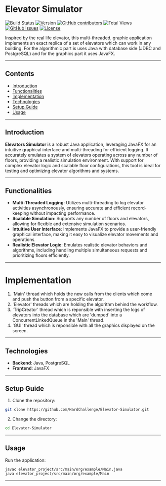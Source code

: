 # Elevator Simulator

![Build Status](https://img.shields.io/badge/status-working-brightgreen) 
![Version](https://img.shields.io/badge/version-v1.0-blue)
[![GitHub contributors](https://img.shields.io/github/contributors/HardChallenge/Elevator-Simulator)](https://github.com/HardChallenge/Elevator-Simulator/graphs/contributors)
![Total Views](https://views.whatilearened.today/views/github/HardChallenge/Elevator-Simulator.svg)
[![GitHub issues](https://img.shields.io/github/issues/HardChallenge/Elevator-Simulator)](https://github.com/HardChallenge/Elevator-Simulator/issues)
[![License](https://img.shields.io/badge/license-MIT-green)](https://github.com/HardChallenge/Elevator-Simulator/blob/main/LICENSE)

Inspired by the real life elevator, this multi-threaded, graphic application implements an exact replica of a set of elevators which can work in any building. For the algorithmic part is uses Java with database side (JDBC and PostgreSQL) and for the graphics part it uses JavaFX.

--- 

## Contents

- [Introduction](#introduction)
- [Functionalities](#functionalities)
- [Implementation](#implementation)
- [Technologies](#technologies)
- [Setup Guide](#setup-guide)
- [Usage](#usage)

---

## Introduction


**Elevators Simulator** is a robust Java application, leveraging JavaFX for an intuitive graphical interface and multi-threading for efficient logging. It accurately emulates a system of elevators operating across any number of floors, providing a realistic simulation environment. With support for complex elevator logic and scalable floor configurations, this tool is ideal for testing and optimizing elevator algorithms and systems.


--- 

## Functionalities

- **Multi-Threaded Logging**: Utilizes multi-threading to log elevator activities asynchronously, ensuring accurate and efficient record-keeping without impacting performance.
- **Scalable Simulation**: Supports any number of floors and elevators, allowing for flexible and extensive simulation scenarios.
- **Intuitive User Interface**: Implements JavaFX to provide a user-friendly graphical interface, making it easy to visualize elevator movements and operations.
- **Realistic Elevator Logic**: Emulates realistic elevator behaviors and algorithms, including handling multiple simultaneous requests and prioritizing floors efficiently.

---

# Implementation
1. 'Main' thread which holds the new calls from the clients which come and push the button from a specific elevator.
2. 'Elevator' threads which are holding the algorithm behind the workflow.
3. 'TripCreator' thread which is reponsible with inserting the logs of elevators into the database which are 'dumped' into a ConcurrentLinkedQueue in the 'Main' thread.
4. 'GUI' thread which is reponsible with all the graphics displayed on the screen.

---

## Technologies

- **Backend**: Java, PostgreSQL
- **Frontend**: JavaFX

---

## Setup Guide

1. Clone the repository:

```bash
git clone https://github.com/HardChallenge/Elevator-Simulator.git
```

2. Change the directory:

```bash
cd Elevator-Simulator
```

---

## Usage

Run the application:

```bash
javac elevator_project/src/main/org/example/Main.java
java elevator_project/src/main/org/example/Main
```

---


